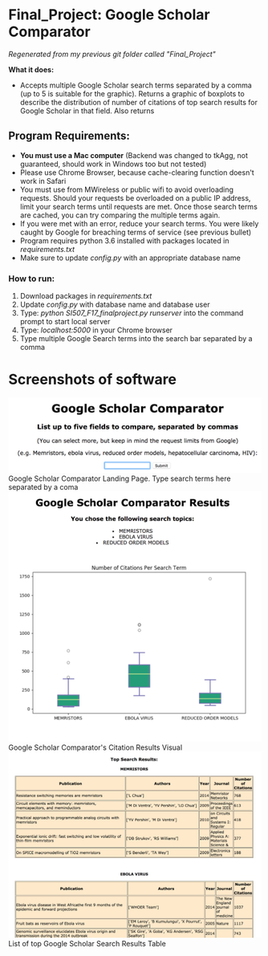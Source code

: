 # Final_Project: Google Scholar Comparator
*Regenerated from my previous git folder called "Final_Project"*

**What it does:**
* Accepts multiple Google Scholar search terms separated by a comma (up to 5 is suitable for the graphic). Returns a graphic of boxplots to describe the distribution of number of citations of top search results for Google Scholar in that field. Also returns 

## Program Requirements:
* **You must use a Mac computer** (Backend was changed to tkAgg, not guaranteed, should work in Windows too but not tested)
* Please use Chrome Browser, because cache-clearing function doesn't work in Safari
* You must use from MWireless or public wifi to avoid overloading requests. Should your requests be overloaded on a public IP address, limit your search terms until requests are met. Once those search terms are cached, you can try comparing the multiple terms again.
* If you were met with an error, reduce your search terms. You were likely caught by Google for breaching terms of service (see previous bullet)
* Program requires python 3.6 installed with packages located in *requirements.txt*
* Make sure to update *config.py* with an appropriate database name

### How to run:
1. Download packages in *requirements.txt*
2. Update *config.py* with database name and database user
3. Type: *python SI507_F17_finalproject.py runserver* into the command prompt to start local server
3. Type: *localhost:5000* in your Chrome browser
4. Type multiple Google Search terms into the search bar separated by a comma

# Screenshots of software

![Image of Google Scholar Comparator](https://github.com/elisawarner/Final_Project/blob/master/Google_Comparator_1.png)
Google Scholar Comparator Landing Page. Type search terms here separated by a coma
![Image of Google Scholar Comparator](https://github.com/elisawarner/Final_Project/blob/master/Google_Comparator_3.png)
Google Scholar Comparator's Citation Results Visual
![Image of Google Scholar Comparator](https://github.com/elisawarner/Final_Project/blob/master/Google_Comparator-2.png)
List of top Google Scholar Search Results Table
